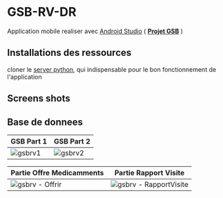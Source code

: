 # GSB-RV-DR
Application mobile realiser avec [Android Studio](https://developer.android.com/studio/) ( [__Projet GSB__](https://github.com/AlphaxHotelxMikexEchoxDelta/GSB-Projet) )

## Installations des ressources
cloner le [server python](https://github.com/AlphaxHotelxMikexEchoxDelta/GSB-RV-DR-SERVER), qui indispensable pour le bon fonctionnement de l'application

## Screens shots

## Base de donnees

| GSB Part 1 | GSB Part 2 | 
| ------- | ------- |
| ![gsbrv1](https://user-images.githubusercontent.com/95902084/230669616-a2e9394b-78b0-4537-bce8-630c7590380c.png)| ![gsbrv2](https://user-images.githubusercontent.com/95902084/230670840-6a7226e7-63ed-4638-9aad-5b954e84fc1b.png) |

| Partie Offre Medicamments | Partie Rapport Visite | 
| ------- | ------- |
| ![gsbrv - Offrir](https://user-images.githubusercontent.com/95902084/230671396-9d6318cd-e081-4acc-8a3c-6b41d79e9562.png) | ![gsbrv - RapportVisite](https://user-images.githubusercontent.com/95902084/230671431-cb0b9f5c-8f7d-4087-bd6c-dc62433637f0.png) |
